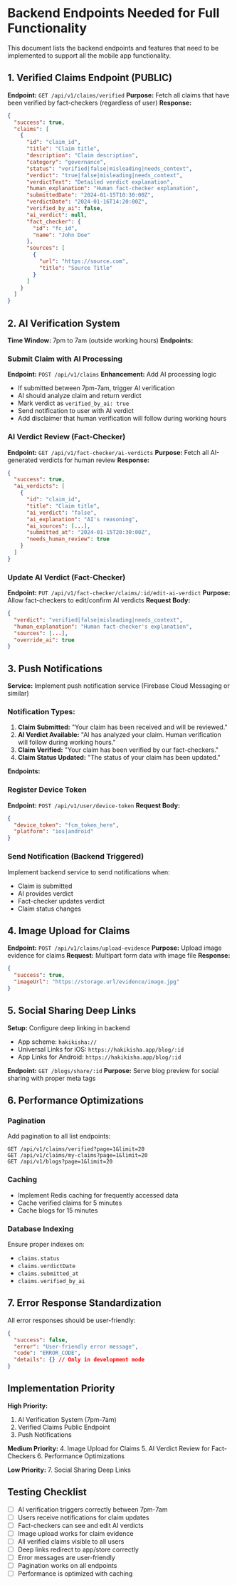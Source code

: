 # Backend Endpoints Needed for Full Functionality

This document lists the backend endpoints and features that need to be implemented to support all the mobile app functionality.

## 1. Verified Claims Endpoint (PUBLIC)
**Endpoint:** `GET /api/v1/claims/verified`
**Purpose:** Fetch all claims that have been verified by fact-checkers (regardless of user)
**Response:**
```json
{
  "success": true,
  "claims": [
    {
      "id": "claim_id",
      "title": "Claim title",
      "description": "Claim description",
      "category": "governance",
      "status": "verified|false|misleading|needs_context",
      "verdict": "true|false|misleading|needs_context",
      "verdictText": "Detailed verdict explanation",
      "human_explanation": "Human fact-checker explanation",
      "submittedDate": "2024-01-15T10:30:00Z",
      "verdictDate": "2024-01-16T14:20:00Z",
      "verified_by_ai": false,
      "ai_verdict": null,
      "fact_checker": {
        "id": "fc_id",
        "name": "John Doe"
      },
      "sources": [
        {
          "url": "https://source.com",
          "title": "Source Title"
        }
      ]
    }
  ]
}
```

## 2. AI Verification System
**Time Window:** 7pm to 7am (outside working hours)
**Endpoints:**

### Submit Claim with AI Processing
**Endpoint:** `POST /api/v1/claims`
**Enhancement:** Add AI processing logic
- If submitted between 7pm-7am, trigger AI verification
- AI should analyze claim and return verdict
- Mark verdict as `verified_by_ai: true`
- Send notification to user with AI verdict
- Add disclaimer that human verification will follow during working hours

### AI Verdict Review (Fact-Checker)
**Endpoint:** `GET /api/v1/fact-checker/ai-verdicts`
**Purpose:** Fetch all AI-generated verdicts for human review
**Response:**
```json
{
  "success": true,
  "ai_verdicts": [
    {
      "id": "claim_id",
      "title": "Claim title",
      "ai_verdict": "false",
      "ai_explanation": "AI's reasoning",
      "ai_sources": [...],
      "submitted_at": "2024-01-15T20:30:00Z",
      "needs_human_review": true
    }
  ]
}
```

### Update AI Verdict (Fact-Checker)
**Endpoint:** `PUT /api/v1/fact-checker/claims/:id/edit-ai-verdict`
**Purpose:** Allow fact-checkers to edit/confirm AI verdicts
**Request Body:**
```json
{
  "verdict": "verified|false|misleading|needs_context",
  "human_explanation": "Human fact-checker's explanation",
  "sources": [...],
  "override_ai": true
}
```

## 3. Push Notifications
**Service:** Implement push notification service (Firebase Cloud Messaging or similar)

### Notification Types:
1. **Claim Submitted:** "Your claim has been received and will be reviewed."
2. **AI Verdict Available:** "AI has analyzed your claim. Human verification will follow during working hours."
3. **Claim Verified:** "Your claim has been verified by our fact-checkers."
4. **Claim Status Updated:** "The status of your claim has been updated."

**Endpoints:**

### Register Device Token
**Endpoint:** `POST /api/v1/user/device-token`
**Request Body:**
```json
{
  "device_token": "fcm_token_here",
  "platform": "ios|android"
}
```

### Send Notification (Backend Triggered)
Implement backend service to send notifications when:
- Claim is submitted
- AI provides verdict
- Fact-checker updates verdict
- Claim status changes

## 4. Image Upload for Claims
**Endpoint:** `POST /api/v1/claims/upload-evidence`
**Purpose:** Upload image evidence for claims
**Request:** Multipart form data with image file
**Response:**
```json
{
  "success": true,
  "imageUrl": "https://storage.url/evidence/image.jpg"
}
```

## 5. Social Sharing Deep Links
**Setup:** Configure deep linking in backend
- App scheme: `hakikisha://`
- Universal Links for iOS: `https://hakikisha.app/blog/:id`
- App Links for Android: `https://hakikisha.app/blog/:id`

**Endpoint:** `GET /blogs/share/:id`
**Purpose:** Serve blog preview for social sharing with proper meta tags

## 6. Performance Optimizations

### Pagination
Add pagination to all list endpoints:
```
GET /api/v1/claims/verified?page=1&limit=20
GET /api/v1/claims/my-claims?page=1&limit=20
GET /api/v1/blogs?page=1&limit=20
```

### Caching
- Implement Redis caching for frequently accessed data
- Cache verified claims for 5 minutes
- Cache blogs for 15 minutes

### Database Indexing
Ensure proper indexes on:
- `claims.status`
- `claims.verdictDate`
- `claims.submitted_at`
- `claims.verified_by_ai`

## 7. Error Response Standardization
All error responses should be user-friendly:

```json
{
  "success": false,
  "error": "User-friendly error message",
  "code": "ERROR_CODE",
  "details": {} // Only in development mode
}
```

## Implementation Priority

**High Priority:**
1. AI Verification System (7pm-7am)
2. Verified Claims Public Endpoint
3. Push Notifications

**Medium Priority:**
4. Image Upload for Claims
5. AI Verdict Review for Fact-Checkers
6. Performance Optimizations

**Low Priority:**
7. Social Sharing Deep Links

## Testing Checklist

- [ ] AI verification triggers correctly between 7pm-7am
- [ ] Users receive notifications for claim updates
- [ ] Fact-checkers can see and edit AI verdicts
- [ ] Image upload works for claim evidence
- [ ] All verified claims visible to all users
- [ ] Deep links redirect to app/store correctly
- [ ] Error messages are user-friendly
- [ ] Pagination works on all endpoints
- [ ] Performance is optimized with caching
